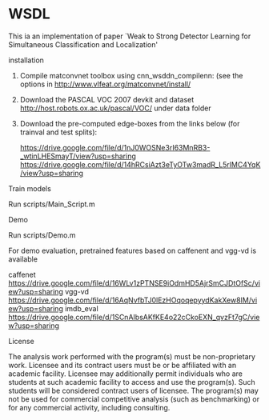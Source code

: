 # WSDL
This ia an implementation of paper 
`Weak to Strong Detector Learning for Simultaneous Classification and Localization'

installation
1. Compile matconvnet toolbox using cnn_wsddn_compilenn: (see the options in http://www.vlfeat.org/matconvnet/install/

2. Download the PASCAL VOC 2007 devkit and dataset http://host.robots.ox.ac.uk/pascal/VOC/ under data folder

3. Download the pre-computed edge-boxes from the links below (for trainval and test splits):

    https://drive.google.com/file/d/1nJ0WOSNe3rI63MnRB3-_wtinLHESmayT/view?usp=sharing
    https://drive.google.com/file/d/14hRCsiAzt3eTyOTw3madR_L5rlMC4YqK/view?usp=sharing

Train models

Run scripts/Main_Script.m 

Demo

Run scripts/Demo.m

For demo evaluation, pretrained features based on caffenent and vgg-vd is available 

caffenet   https://drive.google.com/file/d/16WLv1zPTNSE9iOdmHD5AjrSmCJDtOfSc/view?usp=sharing
vgg-vd     https://drive.google.com/file/d/16AqNvfbTJ0lEzHOqoqepyydKakXew8IM/view?usp=sharing 
imdb_eval  https://drive.google.com/file/d/1SCnAIbsAKfKE4o22cCkoEXN_qvzFt7gC/view?usp=sharing


License

The analysis work performed with the program(s) must be non-proprietary work. Licensee and its contract users must be or be affiliated with an academic facility. Licensee may additionally permit individuals who are students at such academic facility to access and use the program(s). Such students will be considered contract users of licensee. The program(s) may not be used for commercial competitive analysis (such as benchmarking) or for any commercial activity, including consulting.
